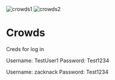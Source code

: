 ![crowds1](https://user-images.githubusercontent.com/56301118/133225317-2a93504f-11bf-4be8-96ba-cb58d6789a6a.png)
![crowds2](https://user-images.githubusercontent.com/56301118/133225318-c6cc42c4-fe4e-4172-9d8d-b078d911fcc4.png)
# Crowds

Creds for log in

Username: TestUser1
Password: Test1234

Username: zacknack
Password: Test1234
